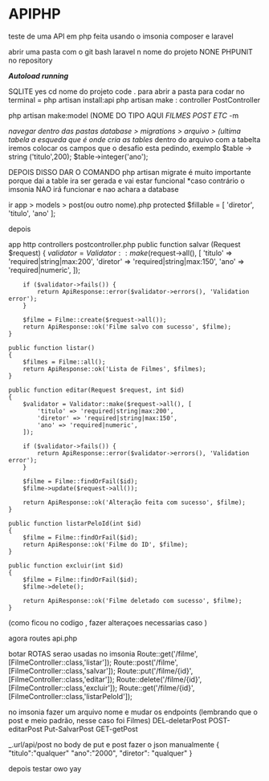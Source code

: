 # APIPHP
teste de uma API em php feita usando o imsonia composer e laravel 


abrir uma pasta com o git bash 
laravel n 
nome do projeto
NONE
PHPUNIT
no repository

***Autoload running***

SQLITE
yes
cd nome do projeto
code . para abrir a pasta para codar
no terminal = php artisan install:api 
php artisan make : controller
PostController

php artisan make:model (NOME DO TIPO AQUI *FILMES POST ETC* -m


*navegar dentro das pastas database > migrations > arquivo > (ultima tabela a esqueda que é onde cria as tables*
dentro do arquivo com a tabelta iremos colocar os campos que o desafio esta pedindo, exemplo
$table -> string ('titulo',200);
 $table->integer('ano');


DEPOIS DISSO DAR O COMANDO
php artisan migrate
é muito importante porque dai a table ira ser gerada e vai estar funcional *caso contrário o imsonia NAO irá funcionar e nao achara a database


ir app > models > post(ou outro nome).php
protected $fillable = [ 'diretor', 'titulo', 'ano' ];

depois 

app http controllers postcontroller.php
public function salvar (Request $request)
    {
        $validator = Validator::make($request->all(), [
            'titulo' => 'required|string|max:200',
            'diretor' => 'required|string|max:150',
            'ano' => 'required|numeric',
        ]);

        if ($validator->fails()) {
            return ApiResponse::error($validator->errors(), 'Validation error');
        }

        $filme = Filme::create($request->all());
        return ApiResponse::ok('Filme salvo com sucesso', $filme);
    }

    public function listar()
    {
        $filmes = Filme::all();
        return ApiResponse::ok('Lista de Filmes', $filmes);
    }

    public function editar(Request $request, int $id)
    {
        $validator = Validator::make($request->all(), [
            'titulo' => 'required|string|max:200',
            'diretor' => 'required|string|max:150',
            'ano' => 'required|numeric',
        ]);

        if ($validator->fails()) {
            return ApiResponse::error($validator->errors(), 'Validation error');
        }

        $filme = Filme::findOrFail($id);
        $filme->update($request->all());

        return ApiResponse::ok('Alteração feita com sucesso', $filme);
    }

    public function listarPeloId(int $id)
    {
        $filme = Filme::findOrFail($id);
        return ApiResponse::ok('Filme do ID', $filme);
    }

    public function excluir(int $id)
    {
        $filme = Filme::findOrFail($id);
        $filme->delete();

        return ApiResponse::ok('Filme deletado com sucesso', $filme);
    }

(como ficou no codigo , fazer alteraçoes necessarias caso )

agora routes api.php

botar ROTAS serao usadas no imsonia
Route::get('/filme', [FilmeController::class,'listar']);
Route::post('/filme', [FilmeController::class,'salvar']);
Route::put('/filme/{id}', [FilmeController::class,'editar']);
Route::delete('/filme/{id}', [FilmeController::class,'excluir']);
Route::get('/filme/{id}', [FilmeController::class,'listarPeloId']);



no imsonia fazer um arquivo nome e mudar os endpoints
(lembrando que o post e meio padrão, nesse caso foi Filmes)
DEL-deletarPost
POST-editarPost
Put-SalvarPost
GET-getPost

_.url/api/post
no body de put e post fazer o json manualmente
{
"titulo":"qualquer"
"ano":"2000",
"diretor": "qualquer"
}

depois testar owo yay
